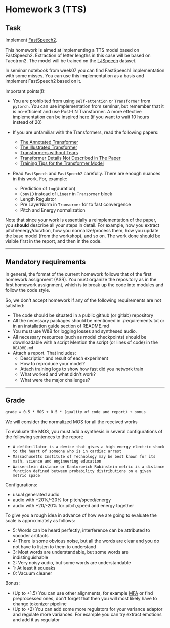 # Homework 3 (TTS)

## Task
Implement [FastSpeech2](https://arxiv.org/pdf/2006.04558.pdf).

This homework is aimed at implementing a TTS model based on FastSpeech2.
Extraction of letter lengths in this case will be based on Tacotron2.
The model will be trained on the [LJSpeech](https://keithito.com/LJ-Speech-Dataset/) dataset.

In seminar notebook from week07 you can find FastSpeech1 implementation with some misses.
You can use this implementation as a basis and implement FastSpeech2 based on it.

Important points(!):
* You are prohibited from using `self-attention` or `Transformer` from `pytorch`.
   You can use implementation from seminar, but remember that it is no-efficient and use Post-LN Transformer.
  A more effective implementation can be inspired [here](https://github.com/karpathy/minGPT ) (if you want to wait 10 hours instead of 20)
  
* 
  If you are unfamiliar with the Transformers, read the following papers:
    * [The Annotated Transformer](http://nlp.seas.harvard.edu/2018/04/03/attention.html)
    * [The Illustrated Transformer](http://jalammar.github.io/illustrated-transformer/)
    * [Transformers without Tears](https://tnq177.github.io/data/transformers_without_tears.pdf)
    * [Transformer Details Not Described in The Paper](https://tunz.kr/post/4)
    * [Training Tips for the Transformer Model](https://arxiv.org/pdf/1804.00247.pdf)
    
* Read `FastSpeech` and `FastSpeech2` carefully. There are enough nuances in this work. For, example:
  * Prediction of `log`(duration)
  * `Conv1D` instead of `Linear` in `Transormer` block
  * Length Regulator
  * Pre LayerNorm in `Transormer` for to fast convergence
  * Pitch and Energy normalization

Note that since your work is essentially a reimplementation of the paper, you **should** describe all your steps in detail. For example, how you extract pitch/energy/duration, how you normalize/process them, how you update the base model (from the workshop), and so on. The work done should be visible first in the report, and then in the code.

--------------
## Mandatory requirements
In general, the format of the current homework follows that of the first homework assignment (ASR).
You must organize the repository as in the first homework assignment, which is to break up the code into modules and follow the code style.

So, we don't accept homework if any of the following requirements are not satisfied:
* The code should be situated in a public github (or gitlab) repository
* All the necessary packages should be mentioned in ./requirements.txt or in an installation guide section of README.md
* You must use W&B for logging losses and synthesed audio. 
* All necessary resources (such as model checkpoints) should be downloadable with a script
  Mention the script (or lines of code) in the `README.md`
* Attach a report. That includes:
  * Description and result of each experiment
  * How to reproduce your model?
  * Attach training logs to show how fast did you network train
  * What worked and what didn't work?
  * What were the major challenges?
  
--------------
## Grade
```
grade = 0.5 * MOS + 0.5 * (quality of code and report) + bonus
```
We will consider the normalized MOS for all the received works

To evaluate the MOS, you must add a synthesis in several configurations of the following sentences to the report:
* `A defibrillator is a device that gives a high energy electric shock to the heart of someone who is in cardiac arrest`
* `Massachusetts Institute of Technology may be best known for its math, science and engineering education`
* `Wasserstein distance or Kantorovich Rubinstein metric is a distance function defined between probability distributions on a given metric space`

Configurations:
* usual generated audio
* audio with +20%/-20% for pitch/speed/energy
* audio with +20/-20% for pitch,speed and energy together

To give you a rough idea in advance of how we are going to evaluate the scale is approximately as follows:
   * 5: Words can be heard perfectly, interference can be attributed to vocoder artifacts
   * 4: There is some obvious noise, but all the words are clear and you do not have to listen to them to understand
   * 3: Most words are understandable, but some words are indistinguishable
   * 2: Very noisy audio, but some words are understandable
   * 1: At least it squeaks
   * 0: Vacuum cleaner

Bonus:
* (Up to +1.5) You can use other alignments, for example [MFA](https://montreal-forced-aligner.readthedocs.io/en/latest/) 
or find preprocessed ones, don't forget that then you will most likely have to change tokenizer pipeline
* (Up to +2) You can add some more regulators for your variance adaptor and regulate more variances. 
For example you can try extract emotions and add it as regulator
